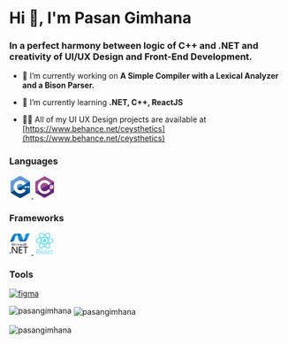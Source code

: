<h1>Hi 👋, I'm Pasan Gimhana</h1>
<h3>In a perfect harmony between logic of C++ and .NET and creativity of UI/UX Design and Front-End Development.</h3>

- 🔭 I’m currently working on **A Simple Compiler with a Lexical Analyzer and a Bison Parser.**

- 🌱 I’m currently learning **.NET, C++, ReactJS**

- 👨‍💻 All of my UI UX Design projects are available at [https://www.behance.net/ceysthetics](https://www.behance.net/ceysthetics)


<h3 align="left">Languages</h3>
<p align="left"> <a href="https://www.w3schools.com/cpp/" target="_blank" rel="noreferrer"> <img src="https://raw.githubusercontent.com/devicons/devicon/master/icons/cplusplus/cplusplus-original.svg" alt="cplusplus" width="40" height="40"/> </a> <a href="https://www.w3schools.com/cs/" target="_blank" rel="noreferrer"> <img src="https://raw.githubusercontent.com/devicons/devicon/master/icons/csharp/csharp-original.svg" alt="csharp" width="40" height="40"/> </a>

<h3>Frameworks</h3>
<a href="https://dotnet.microsoft.com/" target="_blank" rel="noreferrer"> <img src="https://raw.githubusercontent.com/devicons/devicon/master/icons/dot-net/dot-net-original-wordmark.svg" alt="dotnet" width="40" height="40"/> </a>
<a href="https://reactjs.org/" target="_blank" rel="noreferrer"> <img src="https://raw.githubusercontent.com/devicons/devicon/master/icons/react/react-original-wordmark.svg" alt="react" width="40" height="40"/> </a>

<h3>Tools</h3>
<a href="https://www.figma.com/" target="_blank" rel="noreferrer"> <img src="https://www.vectorlogo.zone/logos/figma/figma-icon.svg" alt="figma" width="40" height="40"/> </a>

<p><img align="left" src="https://github-readme-stats.vercel.app/api/top-langs?username=pasangimhana&show_icons=true&locale=en&layout=compact" alt="pasangimhana" /></p>

<p>&nbsp;<img align="center" src="https://github-readme-stats.vercel.app/api?username=pasangimhana&show_icons=true&locale=en" alt="pasangimhana" /></p>

<p><img align="center" src="https://github-readme-streak-stats.herokuapp.com/?user=pasangimhana&" alt="pasangimhana" /></p>
